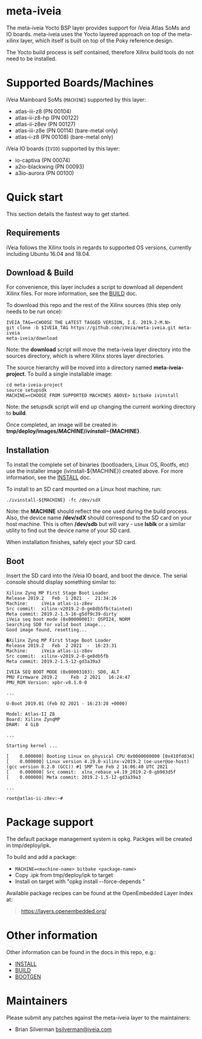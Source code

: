 # meta-iveia

The meta-iveia Yocto BSP layer provides support for iVeia Atlas SoMs and
IO boards.  meta-iveia uses the Yocto layered approach on top of the meta-xilinx
layer, which itself is built on top of the Poky reference design.

The Yocto build process is self contained, therefore Xilinx build tools do not
need to be installed.

# Supported Boards/Machines

iVeia Mainboard SoMs (`MACHINE`) supported by this layer:
- atlas-iii-z8 (PN 00104)
- atlas-ii-z8-hp (PN 00122)
- atlas-ii-z8ev (PN 00127)
- atlas-iii-z8e (PN 00114) (bare-metal only)
- atlas-i-z8 (PN 00108) (bare-metal only)

iVeia IO boards (`IVIO`) supported by this layer:
- io-captiva (PN 00074)
- a2io-blackwing (PN 00093)
- a3io-aurora (PN 00100)

# Quick start

This section details the fastest way to get started.

## Requirements

iVeia follows the Xilinx tools in regards to supported OS versions, currently
including Ubuntu 16.04 and 18.04.

## Download & Build

For convenience, this layer includes a script to download all dependent Xilinx
files.  For more information, see the [BUILD](BUILD.md) doc.

To download this repo and the rest of the Xilinx sources (this step only needs
to be run once):
```
IVEIA_TAG=<CHOOSE THE LATEST TAGGED VERSION, I.E. 2019.2-M.N>
git clone -b $IVEIA_TAG https://github.com/iVeia/meta-iveia.git meta-iveia
meta-iveia/download
```
Note: the **download** script will move the meta-iveia layer directory into the
sources directory, which is where Xilinx stores layer directories.

The source hierarchy will be moved into a directory named
**meta-iveia-project**.  To build a single installable image:
```
cd meta-iveia-project
source setupsdk
MACHINE=<CHOOSE FROM SUPPORTED MACHINES ABOVE> bitbake ivinstall
```
Note: the setupsdk script will end up changing the current working directory to
**build**.

Once completed, an image will be created in
**tmp/deploy/images/${MACHINE}/ivinstall-${MACHINE}**.

## Installation

To install the complete set of binaries (bootloaders, Linux OS, Rootfs, etc)
use the installer image (ivinstall-${MACHINE}) created above.  For more
information, see the [INSTALL](INSTALL.md) doc.

To install to an SD card mounted on a Linux host machine, run:
```
./ivinstall-${MACHINE} -fc /dev/sdX
```
Note: the **MACHINE** should reflect the one used during the build process.
Also, the device name **/dev/sdX** should correspond to the SD card on your
host machine.  This is often **/dev/sdb** but will vary - use **lsblk** or a
similar utility to find out the device name of your SD card.

When installation finishes, safely eject your SD card.

## Boot

Insert the SD card into the iVeia IO board, and boot the device.  The serial
console should display something similar to:

```
Xilinx Zynq MP First Stage Boot Loader
Release 2019.2   Feb  1 2021  -  21:34:26
Machine:     iVeia atlas-ii-z8ev
Src commit:  xilinx-v2019.2-0-ge8db5fb(tainted)
Meta commit: 2019.2-1.5-16-g5df9c39-dirty
iVeia seq boot mode (0x00000001): QSPI24, NORM
Searching SD0 for valid boot image...
Good image found, resetting...

�Xilinx Zynq MP First Stage Boot Loader
Release 2019.2   Feb  2 2021  -  16:23:31
Machine:     iVeia atlas-ii-z8ev
Src commit:  xilinx-v2019.2-0-ge8db5fb
Meta commit: 2019.2-1.5-12-gd3a39a3

IVEIA SEQ BOOT MODE (0x00003103): SD0, ALT
PMU Firmware 2019.2     Feb  2 2021   16:24:47
PMU_ROM Version: xpbr-v8.1.0-0

...

U-Boot 2019.01 (Feb 02 2021 - 16:23:28 +0000)

Model: Atlas-II Z8
Board: Xilinx ZynqMP
DRAM:  4 GiB

...

Starting kernel ...

[    0.000000] Booting Linux on physical CPU 0x0000000000 [0x410fd034]
[    0.000000] Linux version 4.19.0-xilinx-v2019.2 (oe-user@oe-host) (gcc version 8.2.0 (GCC)) #1 SMP Tue Feb 2 16:06:40 UTC 2021
[    0.000000] Src commit:  xlnx_rebase_v4.19_2019.2-0-gb983d5f
[    0.000000] Meta commit: 2019.2-1.5-12-gd3a39a3

...

root@atlas-ii-z8ev:~#

```

# Package support

The default package management system is opkg.  Packges will be created in
tmp/deploy/ipk.

To build and add a package:
- `MACHINE=<machine-name> bitbake <package-name>`
- Copy .ipk from tmp/deploy/ipk to target
- Install on target with "opkg install --force-depends <ipk>"

Available package recipes can be found at the OpenEmbedded Layer Index at:

> https://layers.openembedded.org/

# Other information

Other information can be found in the docs in this repo, e.g.:
- [INSTALL](INSTALL.md)
- [BUILD](BUILD.md)
- [BOOTGEN](BOOTGEN.md)

# Maintainers

Please submit any patches against the meta-iveia layer to the maintainers:

* Brian Silverman <bsilverman@iveia.com>

